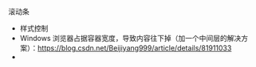 滚动条

* 样式控制
* Windows 浏览器占据容器宽度，导致内容往下掉（加一个中间层的解决方案）：https://blog.csdn.net/Beijiyang999/article/details/81911033
* 
